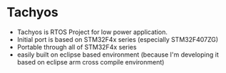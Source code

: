 Tachyos
=======
   - Tachyos is RTOS Project for low power application. 
   - Initial port is based on STM32F4x series (especially STM32F407ZG)
   - Portable through all of STM32F4x series
   - easily built on eclipse based environment
     (because I'm developing it based on eclipse arm cross compile environment)





